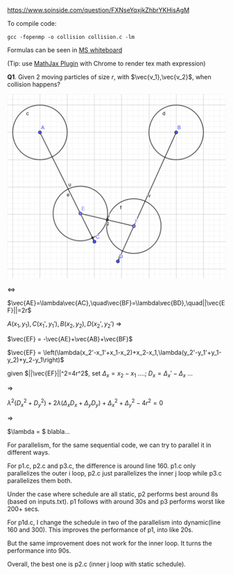 https://www.soinside.com/question/FXNseYqxjkZhbrYKHisAgM

To compile code: 
```
gcc -fopenmp -o collision collision.c -lm
```

Formulas can be seen in [MS whiteboard](https://wbd.ms/share/v2/aHR0cHM6Ly93aGl0ZWJvYXJkLm1pY3Jvc29mdC5jb20vYXBpL3YxLjAvd2hpdGVib2FyZHMvcmVkZWVtLzhkMTA5YWQwZGRjMDQxZGZhZjA4MjhlNDY3ZTI3NzRhX0JCQTcxNzYyLTEyRTAtNDJFMS1CMzI0LTVCMTMxRjQyNEUzRA==)

(Tip: use [MathJax Plugin](https://chrome.google.com/webstore/detail/mathjax-plugin-for-github/ioemnmodlmafdkllaclgeombjnmnbima) with Chrome to render tex math expression)

**Q1**. Given 2 moving particles of size $r$, with $\vec{v_1},\vec{v_2}$, when collision happens?

![](./figs/colli.png)

$\iff$

$\vec{AE}=\lambda\vec{AC},\quad\vec{BF}=\lambda\vec{BD},\quad||\vec{EF}||=2r$

$A(x_1,y_1), C(x_1',y_1'), B(x_2,y_2), D(x_2',y_2')$  $\Rightarrow$

$\vec{EF} = -\vec{AE}+\vec{AB}+\vec{BF}$

$\vec{EF} = \left(\lambda(x_2'-x_1'+x_1-x_2)+x_2-x_1,\lambda(y_2'-y_1'+y_1-y_2)+y_2-y_1\right)$

given $||\vec{EF}||^2=4r^2$, set $\Delta_x=x_2-x_1$ ....; $D_x = \Delta_x'-\Delta_x$ ...

$\Rightarrow$

$\lambda^2(D_x^2+D_y^2)+2\lambda(\Delta_xD_x+\Delta_yD_y)+\Delta_x^2+\Delta_y^2-4r^2=0$

$\Rightarrow$

$\lambda = $ blabla...



For parallelism,  for the same sequential code, we can try to parallel it in different ways. 

For p1.c, p2.c and p3.c, the difference is around line 160. p1.c only parallelizes the outer i loop, p2.c just parallelizes the inner j loop while p3.c parallelizes them both.

Under the case where schedule are all static, p2 performs best around 8s (based on inputs.txt). p1 follows with around 30s and p3 performs worst like 200+ secs.

For p1d.c, I change the schedule in two of the parallelism into dynamic(line 160 and 300). This improves the performance of p1, into like 20s. 

But the same improvement does not work for the inner loop. It turns the performance into 90s.

Overall, the best one is p2.c (inner j loop with static schedule).